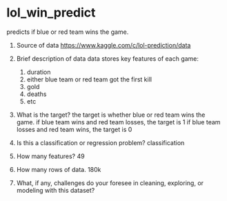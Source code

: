 # lol_win_predict
predicts if blue or red team wins the game. 


1) Source of data
    https://www.kaggle.com/c/lol-prediction/data
    
2) Brief description of data
    data stores key features of each game:
      1. duration
      2. either blue team or red team got the first kill
      3. gold
      4. deaths
      5. etc
     
3) What is the target?
    the target is whether blue or red team wins the game.
    if blue team wins and red team losses, the target is 1
    if blue team losses and red team wins, the target is 0
    
4) Is this a classification or regression problem?
    classification
    
5) How many features?
    49
    
6) How many rows of data.
    180k
    
7) What, if any, challenges do your foresee in cleaning, exploring, or modeling with this dataset?
    
